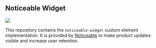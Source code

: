 ## Noticeable Widget

![](https://firebasestorage.googleapis.com/v0/b/noticeable-service.appspot.com/o/users%2FwhM9Y7PbbDPTSs5SRyrtBZscbuj2%2Fprojects%2FZW6TLvP70GfMDgy9dHEX%2Fposts%2F151fcdb1-cf00-4e78-9d35-588db40c245d?alt=media&token=ffc498e2-7a98-4003-b57c-2a1891b7ede6)

This repository contains the `noticeable-widget` custom element
implementation. It is provided by [Noticeable](https://noticeable.io) 
to make product updates visible and increase user retention.
